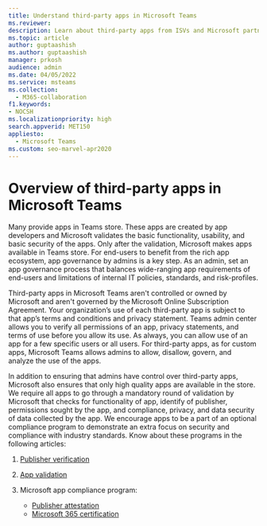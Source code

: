 ```yaml
---
title: Understand third-party apps in Microsoft Teams
ms.reviewer: 
description: Learn about third-party apps from ISVs and Microsoft partners.
ms.topic: article
author: guptaashish
ms.author: guptaashish
manager: prkosh
audience: admin
ms.date: 04/05/2022
ms.service: msteams
ms.collection: 
  - M365-collaboration
f1.keywords:
- NOCSH
ms.localizationpriority: high
search.appverid: MET150
appliesto: 
  - Microsoft Teams
ms.custom: seo-marvel-apr2020
---
```

# Overview of third-party apps in Microsoft Teams

Many provide apps in Teams store. These apps are created by app developers and Microsoft validates the basic functionality, usability, and basic security of the apps. Only after the validation, Microsoft makes apps available in Teams store. For end-users to benefit from the rich app ecosystem, app governance by admins is a key step. As an admin, set an app governance process that balances wide-ranging app requirements of end-users and limitations of internal IT policies, standards, and risk-profiles.

Third-party apps in Microsoft Teams aren't controlled or owned by Microsoft and aren't governed by the Microsoft Online Subscription Agreement. Your organization’s use of each third-party app is subject to that app’s terms and conditions and privacy statement. Teams admin center allows you to verify all permissions of an app, privacy statements, and terms of use before you allow its use. As always, you can allow use of an app for a few specific users or all users. For third-party apps, as for custom apps, Microsoft Teams allows admins to allow, disallow, govern, and analyze the use of the apps.

In addition to ensuring that admins have control over third-party apps, Microsoft also ensures that only high quality apps are available in the store. We require all apps to go through a mandatory round of validation by Microsoft that checks for functionality of app, identify of publisher, permissions sought by the app, and compliance, privacy, and data security of data collected by the app. We encourage apps to be a part of an optional compliance program to demonstrate an extra focus on security and compliance with industry standards. Know about these programs in the following articles:

1. [Publisher verification](overview-of-app-validation.md#publisher-verification)
1. [App validation](overview-of-app-validation.md#app-validation-and-testing)
1. Microsoft app compliance program:

   * [Publisher attestation](overview-of-app-certification.md#publisher-attestation)
   * [Microsoft 365 certification](overview-of-app-certification.md#microsoft-365-certification)
